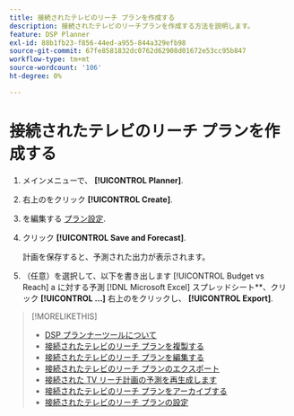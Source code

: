 ```yaml
---
title: 接続されたテレビのリーチ プランを作成する
description: 接続されたテレビのリーチプランを作成する方法を説明します。
feature: DSP Planner
exl-id: 88b1fb23-f856-44ed-a955-844a329efb98
source-git-commit: 67fe8581832dc0762d62908d01672e53cc95b847
workflow-type: tm+mt
source-wordcount: '106'
ht-degree: 0%

---
```


# 接続されたテレビのリーチ プランを作成する

1. メインメニューで、 **[!UICONTROL Planner]**.

1. 右上のをクリック **[!UICONTROL Create]**.

1. を編集する [プラン設定](planner-settings.md).

1. クリック **[!UICONTROL Save and Forecast]**.

   計画を保存すると、予測された出力が表示されます。

1. （任意）を選択して、以下を書き出します [!UICONTROL Budget vs Reach] a に対する予測 [!DNL Microsoft Excel] スプレッドシート**、クリック **[!UICONTROL ...]** 右上のをクリックし、 **[!UICONTROL Export]**.

>[!MORELIKETHIS]
>
>* [DSP プランナーツールについて](planner-about.md)
>* [接続されたテレビのリーチ プランを複製する](planner-duplicate.md)
>* [接続されたテレビのリーチ プランを編集する](planner-edit.md)
>* [接続されたテレビのリーチ プランのエクスポート](planner-export.md)
>* [接続された TV リーチ計画の予測を再生成します](planner-forecast.md)
>* [接続されたテレビのリーチ プランをアーカイブする](planner-archive.md)
>* [接続されたテレビのリーチ プランの設定](planner-settings.md)
